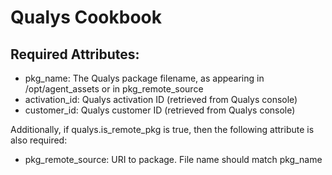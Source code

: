 # Qualys Cookbook

## Required Attributes:

- pkg_name: The Qualys package filename, as appearing in /opt/agent_assets or in pkg_remote_source
- activation_id: Qualys activation ID (retrieved from Qualys console)
- customer_id: Qualys customer ID (retrieved from Qualys console)

Additionally, if qualys.is_remote_pkg is true, then the following attribute is also required:

- pkg_remote_source: URI to package. File name should match pkg_name
